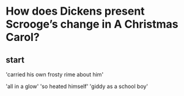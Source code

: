 # How does Dickens present Scrooge’s change in A Christmas Carol?

## start

'carried his own frosty rime about him'

'all in a glow'
'so heated himself'
'giddy as a school boy'
